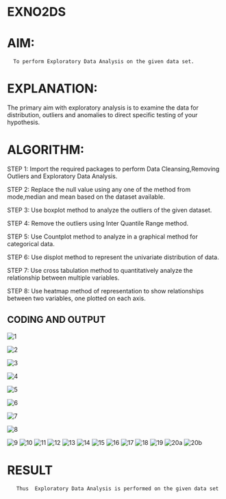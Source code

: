 # EXNO2DS
# AIM:
      To perform Exploratory Data Analysis on the given data set.
      
# EXPLANATION:
  The primary aim with exploratory analysis is to examine the data for distribution, outliers and anomalies to direct specific testing of your hypothesis.
  
# ALGORITHM:
STEP 1: Import the required packages to perform Data Cleansing,Removing Outliers and Exploratory Data Analysis.

STEP 2: Replace the null value using any one of the method from mode,median and mean based on the dataset available.

STEP 3: Use boxplot method to analyze the outliers of the given dataset.

STEP 4: Remove the outliers using Inter Quantile Range method.

STEP 5: Use Countplot method to analyze in a graphical method for categorical data.

STEP 6: Use displot method to represent the univariate distribution of data.

STEP 7: Use cross tabulation method to quantitatively analyze the relationship between multiple variables.

STEP 8: Use heatmap method of representation to show relationships between two variables, one plotted on each axis.

## CODING AND OUTPUT
        
![1](https://github.com/user-attachments/assets/bdd26f53-04e3-4ce4-a0e1-1816d7fc4b22)

![2](https://github.com/user-attachments/assets/85e72659-6166-45b5-8c81-91b5fa6357b9)

![3](https://github.com/user-attachments/assets/70863d09-ede5-42a9-b04a-f0056aedf77c)

![4](https://github.com/user-attachments/assets/0e3537a1-fe6e-4b7c-a2f0-e7aed71f462b)

![5](https://github.com/user-attachments/assets/bc74ccc6-1e52-4008-92ac-7cc03eba9aee)

![6](https://github.com/user-attachments/assets/154f16d2-a697-4664-aeed-3ec2e5001d36)

![7](https://github.com/user-attachments/assets/22856a90-0dd3-4e43-bf80-1f177b20fa84)

![8](https://github.com/user-attachments/assets/c0148311-d139-4cd3-90cf-8de9459c9530)

![9](https://github.com/user-attachments/assets/513b8870-9c1f-4016-bc1d-b1ad00e18c34)
![10](https://github.com/user-attachments/assets/01a40b4d-8fab-4136-bb3a-8df0833551eb)
![11](https://github.com/user-attachments/assets/8923e60b-1add-4eb6-b9e9-e59cf8a5cf34)
![12](https://github.com/user-attachments/assets/3c26da5e-42f7-47a7-8d15-0c549d34b753)
![13](https://github.com/user-attachments/assets/d806022c-6624-4452-ad44-9b6a083d3c32)
![14](https://github.com/user-attachments/assets/d10d3ee7-86db-4a91-a400-11cabb86bafa)
![15](https://github.com/user-attachments/assets/4e9e0b1a-c400-4695-8cad-fe507edf525b)
![16](https://github.com/user-attachments/assets/c1ed8288-f49f-4c8a-b757-2fd917ee04a6)
![17](https://github.com/user-attachments/assets/bff46b4b-5cd6-44f1-a820-395a3dd697d1)
![18](https://github.com/user-attachments/assets/e9b778b8-1c9c-43d0-9458-9073a48916a9)
![19](https://github.com/user-attachments/assets/152c0512-d83c-4d41-ac33-c92a68f58f83)
![20a](https://github.com/user-attachments/assets/6b4ffb32-cabf-4385-8859-b09961fa6a17)
![20b](https://github.com/user-attachments/assets/5f5fb7cb-7903-477f-bcf5-c1a55defe46e)


# RESULT
       Thus  Exploratory Data Analysis is performed on the given data set 

